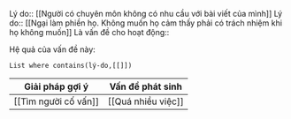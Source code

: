 Lý do:: [[Người có chuyên môn không có nhu cầu với bài viết của mình]]
Lý do:: [[Ngại làm phiền họ. Không muốn họ cảm thấy phải có trách nhiệm khi họ không muốn]]
Là vấn đề cho hoạt động:: 

Hệ quả của vấn đề này:
```dataview
List where contains(lý-do,[[]])
```

| Giải pháp gợi ý      | Vấn đề phát sinh   |
| -------------------- | ------------------ |
| [[Tìm người cố vấn]] | [[Quá nhiều việc]] | 